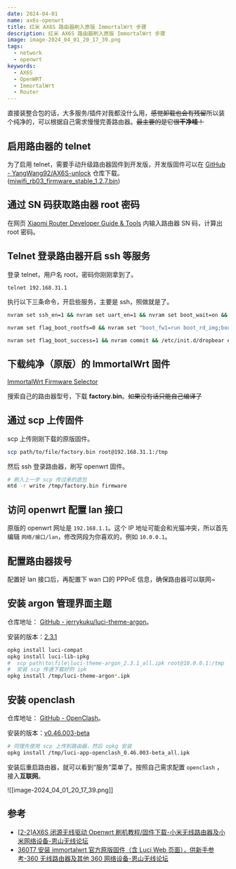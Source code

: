 ```yaml
---
date: 2024-04-01
name: ax6s-openwrt
title: 红米 AX6S 路由器刷入原版 ImmortalWrt 步骤
description: 红米 AX6S 路由器刷入原版 ImmortalWrt 步骤
image: image-2024_04_01_20_17_39.png
tags:
  - network
  - openwrt
keywords:
  - AX6S
  - OpenWRT
  - ImmortalWrt
  - Router
---
```


直接装整合包的话，大多服务/插件对我都没什么用，~~感觉卸载也会有残留~~所以装个纯净的，可以根据自己需求慢慢完善路由器。~~最主要的是它很**干净哇**！~~

## 启用路由器的 telnet

为了启用 telnet，需要手动升级路由器固件到开发版，开发版固件可以在 [GitHub - YangWang92/AX6S-unlock](https://github.com/YangWang92/AX6S-unlock) 仓库下载。([miwifi_rb03_firmware_stable_1.2.7.bin](https://github.com/YangWang92/AX6S-unlock/blob/master/miwifi_rb03_firmware_stable_1.2.7.bin))

## 通过 SN 码获取路由器 root 密码

在网页 [Xiaomi Router Developer Guide & Tools](https://miwifi.dev/ssh) 内输入路由器 SN 码，计算出 root 密码。

## Telnet 登录路由器开启 ssh 等服务

登录 telnet，用户名 root，密码你刚刚拿到了。

```bash
telnet 192.168.31.1
```

执行以下三条命令，开启些服务，主要是 ssh，照做就是了。

```bash
nvram set ssh_en=1 && nvram set uart_en=1 && nvram set boot_wait=on && nvram set bootdelay=3 && nvram set flag_try_sys1_failed=0 && nvram set flag_try_sys2_failed=1

nvram set flag_boot_rootfs=0 && nvram set "boot_fw1=run boot_rd_img;bootm"

nvram set flag_boot_success=1 && nvram commit && /etc/init.d/dropbear enable && /etc/init.d/dropbear start
```

## 下载纯净（原版）的 ImmortalWrt 固件

[ImmortalWrt Firmware Selector](https://firmware-selector.immortalwrt.org/)

搜索自己的路由器型号，下载 **factory.bin**。~~如果没有话只能自己编译了~~

## 通过 scp 上传固件

scp 上传刚刚下载的原版固件。

```bash
scp path/to/file/factory.bin root@192.168.31.1:/tmp
```

然后 ssh 登录路由器，刷写 openwrt 固件。

```bash
# 刷入上一步 scp 传过来的底包
mtd -r write /tmp/factory.bin firmware
```

## 访问 openwrt 配置 lan 接口

原版的 openwrt 网址是 `192.168.1.1`。这个 IP 地址可能会和光猫冲突，所以首先编辑 `网络/接口/lan`，修改网段为你喜欢的，例如 `10.0.0.1`。

## 配置路由器拨号

配置好 lan 接口后，再配置下 wan 口的 PPPoE 信息，确保路由器可以联网~

## 安装 argon 管理界面主题

仓库地址： [GitHub - jerrykuku/luci-theme-argon](https://github.com/jerrykuku/luci-theme-argon)。

安装的版本：[2.3.1](https://github.com/jerrykuku/luci-theme-argon/releases/download/v2.3.1/luci-theme-argon_2.3.1_all.ipk)

```bash
opkg install luci-compat
opkg install luci-lib-ipkg
#  scp path\to\file\luci-theme-argon_2.3.1_all.ipk root@10.0.0.1:/tmp
#  安装 scp 传递下载好的 ipk
opkg install /tmp/luci-theme-argon*.ipk
```

## 安装 openclash

仓库地址： [GitHub - OpenClash](https://github.com/vernesong/OpenClash)。

安装的版本：[v0.46.003-beta](https://github.com/vernesong/OpenClash/releases/tag/v0.46.003-beta)

```bash
# 同理先使用 scp 上传到路由器，然后 opkg 安装
opkg install /tmp/luci-app-openclash_0.46.003-beta_all.ipk
```

安装后重启路由器，就可以看到“服务”菜单了。按照自己需求配置 `openclash` ，接入**互联网**。

![[image-2024_04_01_20_17_39.png]]

## 参考

- [\[2-2\]AX6S 闭源无线驱动 Openwrt 刷机教程/固件下载-小米无线路由器及小米网络设备-恩山无线论坛](https://www.right.com.cn/forum/thread-8187405-1-1.html)
- [360T7 安装 immortalwrt 官方原版固件（含 Luci Web 页面），供新手参考-360 无线路由器及其他 360 网络设备-恩山无线论坛](https://www.right.com.cn/forum/thread-8290496-1-1.html)
